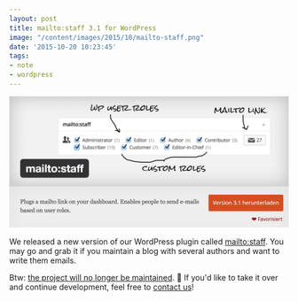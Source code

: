 ```yaml
---
layout: post
title: mailto:staff 3.1 for WordPress
image: "/content/images/2015/10/mailto-staff.png"
date: '2015-10-20 10:23:45'
tags:
- note
- wordpress
---
```


![mailto:staff](/content/images/2015/10/mailto-staff.png)

We released a new version of our WordPress plugin called [mailto:staff](https://de.wordpress.org/plugins/mailtostaff/). You may go and grab it if you maintain a blog with several authors and want to write them emails.

Btw: [the project will no longer be maintained](https://github.com/DECAF/wordpress_mailtostaff). 🐼
If you'd like to take it over and continue development, feel free to [contact us](https://twitter.com/_DECAF)!